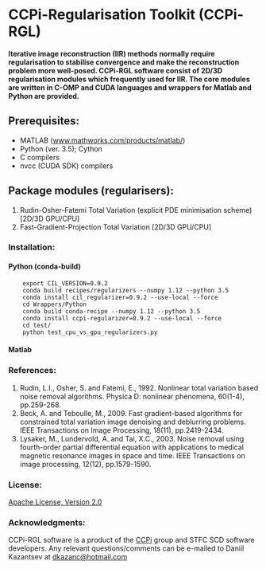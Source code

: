 # CCPi-Regularisation Toolkit (CCPi-RGL)

**Iterative image reconstruction (IIR) methods normally require regularisation to stabilise convergence and make the reconstruction problem more well-posed. 
CCPi-RGL software consist of 2D/3D regularisation modules which frequently used for IIR. 
The core modules are written in C-OMP and CUDA languages and wrappers for Matlab and Python are provided.** 

## Prerequisites: 

 * MATLAB (www.mathworks.com/products/matlab/)
 * Python (ver. 3.5); Cython
 * C compilers
 * nvcc (CUDA SDK) compilers

## Package modules (regularisers):

1. Rudin-Osher-Fatemi Total Variation (explicit PDE minimisation scheme) [2D/3D GPU/CPU]
2. Fast-Gradient-Projection Total Variation [2D/3D GPU/CPU]

### Installation:

#### Python (conda-build)
```
	export CIL_VERSION=0.9.2
	conda build recipes/regularizers --numpy 1.12 --python 3.5 
	conda install cil_regularizer=0.9.2 --use-local --force
	cd Wrappers/Python
	conda build conda-recipe --numpy 1.12 --python 3.5 
	conda install ccpi-regularizer=0.9.2 --use-local --force
	cd test/
	python test_cpu_vs_gpu_regularizers.py
```
#### Matlab 

### References:
1. Rudin, L.I., Osher, S. and Fatemi, E., 1992. Nonlinear total variation based noise removal algorithms. Physica D: nonlinear phenomena, 60(1-4), pp.259-268.
2. Beck, A. and Teboulle, M., 2009. Fast gradient-based algorithms for constrained total variation image denoising and deblurring problems. IEEE Transactions on Image Processing, 18(11), pp.2419-2434.
3. Lysaker, M., Lundervold, A. and Tai, X.C., 2003. Noise removal using fourth-order partial differential equation with applications to medical magnetic resonance images in space and time. IEEE Transactions on image processing, 12(12), pp.1579-1590.

### License:
[Apache License, Version 2.0](http://www.apache.org/licenses/LICENSE-2.0)

### Acknowledgments:
CCPi-RGL software is a product of the [CCPi](https://www.ccpi.ac.uk/) group and STFC SCD software developers. Any relevant questions/comments can be e-mailed to Daniil Kazantsev at dkazanc@hotmail.com


